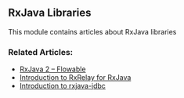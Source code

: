 ## RxJava Libraries
 
 This module contains articles about RxJava libraries
 
### Related Articles:

- [RxJava 2 – Flowable](https://www.baeldung.com/rxjava-2-flowable)
- [Introduction to RxRelay for RxJava](https://www.baeldung.com/rx-relay)
- [Introduction to rxjava-jdbc](https://www.baeldung.com/rxjava-jdbc)
 
